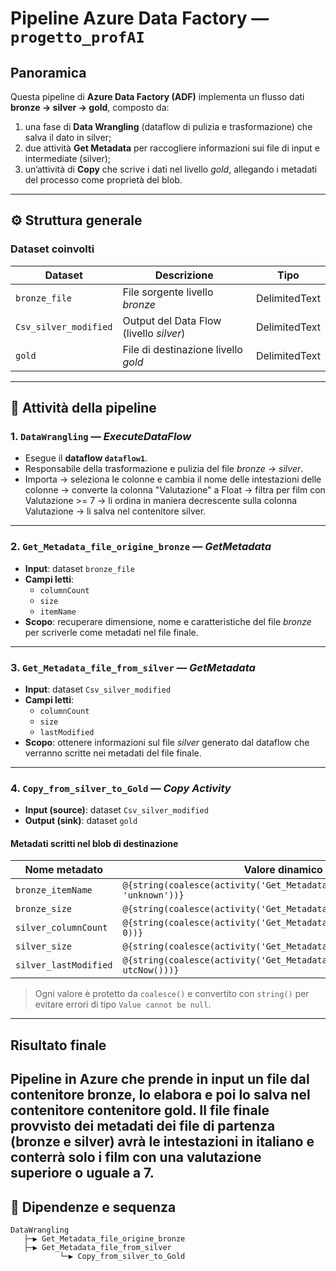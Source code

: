 #  Pipeline Azure Data Factory — `progetto_profAI`

##  Panoramica
Questa pipeline di **Azure Data Factory (ADF)** implementa un flusso dati **bronze → silver → gold**, composto da:
1. una fase di **Data Wrangling** (dataflow di pulizia e trasformazione) che salva il dato in silver;
2. due attività **Get Metadata** per raccogliere informazioni sui file di input e intermediate (silver);
3. un’attività di **Copy** che scrive i dati nel livello *gold*, allegando i metadati del processo come proprietà del blob.

---

## ⚙️ Struttura generale

### Dataset coinvolti
| Dataset | Descrizione | Tipo |
|----------|--------------|------|
| `bronze_file` | File sorgente livello *bronze* | DelimitedText |
| `Csv_silver_modified` | Output del Data Flow (livello *silver*) | DelimitedText |
| `gold` | File di destinazione livello *gold* | DelimitedText |

---

## 🔄 Attività della pipeline

###  1. `DataWrangling` — *ExecuteDataFlow*
- Esegue il **dataflow `dataflow1`**.
- Responsabile della trasformazione e pulizia del file *bronze* → *silver*.
- Importa -> seleziona le colonne e cambia il nome delle intestazioni delle colonne -> converte la colonna "Valutazione" a Float -> filtra per film con Valutazione >= 7 -> li ordina in maniera decrescente sulla colonna Valutazione -> li salva nel contenitore silver.

---

###  2. `Get_Metadata_file_origine_bronze` — *GetMetadata*
- **Input**: dataset `bronze_file`
- **Campi letti**:
  - `columnCount`
  - `size`
  - `itemName`
- **Scopo**: recuperare dimensione, nome e caratteristiche del file *bronze* per scriverle come metadati nel file finale.

---

###  3. `Get_Metadata_file_from_silver` — *GetMetadata*
- **Input**: dataset `Csv_silver_modified`
- **Campi letti**:
  - `columnCount`
  - `size`
  - `lastModified`
- **Scopo**: ottenere informazioni sul file *silver* generato dal dataflow che verranno scritte nei metadati del file finale.

---

###  4. `Copy_from_silver_to_Gold` — *Copy Activity*
- **Input (source)**: dataset `Csv_silver_modified`
- **Output (sink)**: dataset `gold`


####  Metadati scritti nel blob di destinazione
| Nome metadato | Valore dinamico (ADF expression) |
|----------------|----------------------------------|
| `bronze_itemName` | `@{string(coalesce(activity('Get_Metadata_file_origine_bronze').output.itemName, 'unknown'))}` |
| `bronze_size` | `@{string(coalesce(activity('Get_Metadata_file_origine_bronze').output.size, 0))}` |
| `silver_columnCount` | `@{string(coalesce(activity('Get_Metadata_file_from_silver').output.columnCount, 0))}` |
| `silver_size` | `@{string(coalesce(activity('Get_Metadata_file_from_silver').output.size, 0))}` |
| `silver_lastModified` | `@{string(coalesce(activity('Get_Metadata_file_from_silver').output.lastModified, utcNow()))}` |

> Ogni valore è protetto da `coalesce()` e convertito con `string()` per evitare errori di tipo `Value cannot be null`.
---

## Risultato finale

Pipeline in Azure che prende in input un file dal contenitore bronze, lo elabora e poi lo salva nel contenitore contenitore gold. Il file finale provvisto dei metadati dei file di partenza (bronze e silver) avrà le intestazioni in italiano e conterrà solo i film con una valutazione superiore o uguale a 7.
---

## 🔗 Dipendenze e sequenza

```text
DataWrangling
   ├─▶ Get_Metadata_file_origine_bronze
   ├─▶ Get_Metadata_file_from_silver
           └─▶ Copy_from_silver_to_Gold








